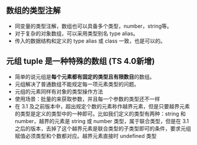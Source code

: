 ## 数组的类型注解
* 同变量的类型注解，数组也可以具备多个类型，number，string等。
* 对于复杂的对象数组，可以采用类型别名 type alias。
* 传入的数据结构和定义的 type alias 或 class 一致，也是可以的。

## 元组 tuple 是一种特殊的数组 (TS 4.0新增)
* 简单的说元组是**每个元素都有固定的类型且有限数目**的数组。
* 元组解决了普通数组不能规定每一项元素类型的问题。
* 元组的元素同样有对象的类型操作方法
* 使用场景：批量的来获取参数，并且每一个参数的类型还不一样
* 在 3.1 及之前版本中，超出规定个数的元素称作越界元素，但是只要越界元素的类型是定义的类型中的一种即可。比如我们定义的类型有两种：string 和 number，越界的元素是 string 或 number 类型，属于联合类型，但是在 3.1 之后的版本，去掉了这个越界元素是联合类型的子类型即可的条件，要求元组赋值必须类型和个数都对应。越界元素直接时 undefined 类型



